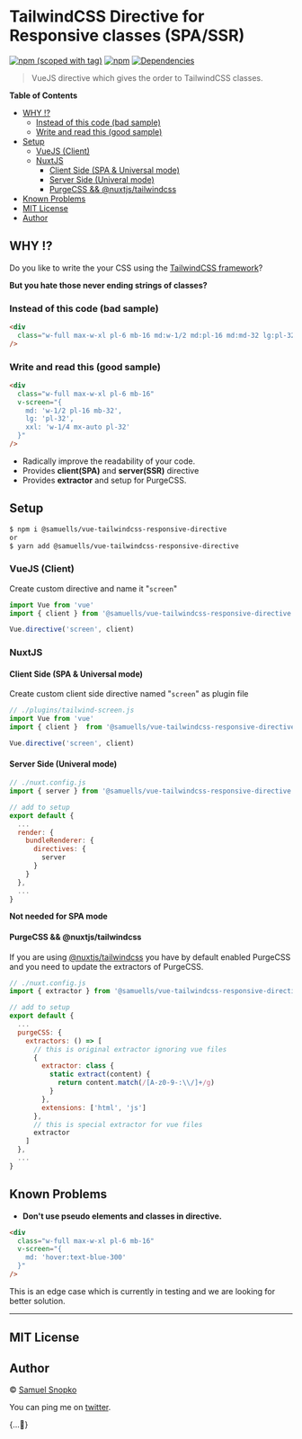 # TailwindCSS Directive for Responsive classes (SPA/SSR)
[![npm (scoped with tag)](https://img.shields.io/npm/v/@samuells/vue-tailwindcss-responsive-directive/latest.svg?style=flat-square)](https://www.npmjs.com/package/@samuells/vue-tailwindcss-responsive-directive)
[![npm](https://img.shields.io/npm/dt/@samuells/vue-tailwindcss-responsive-directive.svg?style=flat-square)](https://www.npmjs.com/package/@samuells/vue-tailwindcss-responsive-directive)
[![Dependencies](https://david-dm.org/samuells/vue-tailwindcss-responsive-directive/status.svg?style=flat-square)](https://david-dm.org/samuells/vue-tailwindcss-responsive-directive)

> VueJS directive which gives the order to TailwindCSS classes.

<!-- START doctoc generated TOC please keep comment here to allow auto update -->
<!-- DON'T EDIT THIS SECTION, INSTEAD RE-RUN doctoc TO UPDATE -->
**Table of Contents**

- [WHY ⁉](#why-%E2%81%89)
  - [Instead of this code (bad sample)](#instead-of-this-code-bad-sample)
  - [Write and read this (good sample)](#write-and-read-this-good-sample)
- [Setup](#setup)
  - [VueJS (Client)](#vuejs-client)
  - [NuxtJS](#nuxtjs)
    - [Client Side (SPA & Universal mode)](#client-side-spa--universal-mode)
    - [Server Side (Univeral mode)](#server-side-univeral-mode)
    - [PurgeCSS && @nuxtjs/tailwindcss](#purgecss--nuxtjstailwindcss)
- [Known Problems](#known-problems)
- [MIT License](#mit-license)
- [Author](#author)

<!-- END doctoc generated TOC please keep comment here to allow auto update -->

## WHY ⁉

Do you like to write the your CSS using the [TailwindCSS framework](https://tailwindcss.com/)?

**But you hate those never ending strings of classes?**

### Instead of this code (bad sample)
``` html
<div 
  class="w-full max-w-xl pl-6 mb-16 md:w-1/2 md:pl-16 md:md-32 lg:pl-32 xxl:w-1/4 xxl:mx-auto xxl:pl-32"
/>
```

### Write and read this (good sample)
``` html
<div 
  class="w-full max-w-xl pl-6 mb-16"
  v-screen="{
    md: 'w-1/2 pl-16 mb-32',
    lg: 'pl-32',
    xxl: 'w-1/4 mx-auto pl-32'
  }"
/>
```

- Radically improve the readability of your code.
- Provides **client(SPA)** and **server(SSR)** directive
- Provides **extractor** and setup for PurgeCSS.

## Setup

```bash
$ npm i @samuells/vue-tailwindcss-responsive-directive
or
$ yarn add @samuells/vue-tailwindcss-responsive-directive
```

### VueJS (Client)

Create custom directive and name it "`screen`"

```js
import Vue from 'vue'
import { client } from '@samuells/vue-tailwindcss-responsive-directive'

Vue.directive('screen', client)
```

### NuxtJS

#### Client Side (SPA & Universal mode)

Create custom client side directive named "`screen`" as plugin file

```js
// ./plugins/tailwind-screen.js
import Vue from 'vue'
import { client }  from '@samuells/vue-tailwindcss-responsive-directive'

Vue.directive('screen', client)
```

#### Server Side (Univeral mode)

```js
// ./nuxt.config.js
import { server } from '@samuells/vue-tailwindcss-responsive-directive'

// add to setup
export default {
  ...
  render: {
    bundleRenderer: {
      directives: {
        server
      }
    }
  },
  ...
}
```

**Not needed for SPA mode**

#### PurgeCSS && @nuxtjs/tailwindcss

If you are using [@nuxtjs/tailwindcss](https://github.com/nuxt-community/nuxt-tailwindcss) you have by default enabled PurgeCSS and you need to update the extractors of PurgeCSS.

```js
// ./nuxt.config.js
import { extractor } from '@samuells/vue-tailwindcss-responsive-directive'

// add to setup
export default {
  ...
  purgeCSS: {
    extractors: () => [
      // this is original extractor ignoring vue files
      {
        extractor: class {
          static extract(content) {
            return content.match(/[A-z0-9-:\\/]+/g)
          }
        },
        extensions: ['html', 'js']
      },
      // this is special extractor for vue files
      extractor
    ]
  },
  ...
}
```

## Known Problems

- **Don't use pseudo elements and classes in directive.** 

``` html
<div 
  class="w-full max-w-xl pl-6 mb-16"
  v-screen="{
    md: 'hover:text-blue-300'
  }"
/>
```

This is an edge case which is currently in testing and we are looking for better solution.

---- 

## MIT License

## Author
© [Samuel Snopko](www.samuelsnopko.com)

You can ping me on [twitter](www.twitter.com/samuelsnopko).

{...💚}
